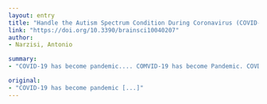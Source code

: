```yaml
---
layout: entry
title: "Handle the Autism Spectrum Condition During Coronavirus (COVID-19) Stay At Home period: Ten Tips for Helping Parents and Caregivers of Young Children"
link: "https://doi.org/10.3390/brainsci10040207"
author:
- Narzisi, Antonio

summary:
- "COVID-19 has become pandemic.... COMVID-19 has become Pandemic. COVD-19 is now panddemic.. It is a pandedic.. if it is gone, it's gone. it is now the first time the pandec has gone to a global pandedemic in the last 20 years. CoVID. is now a symptom of pandea. The panddmic is spreading to the pand. CIDED-19. Is a whole."

original:
- "COVID-19 has become pandemic [...]"
---
```



